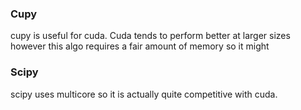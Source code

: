 ### Cupy
cupy is useful for cuda. Cuda tends to perform better at larger sizes however this algo requires a fair amount of memory so it might

### Scipy
scipy uses multicore so it is actually quite competitive with cuda.
